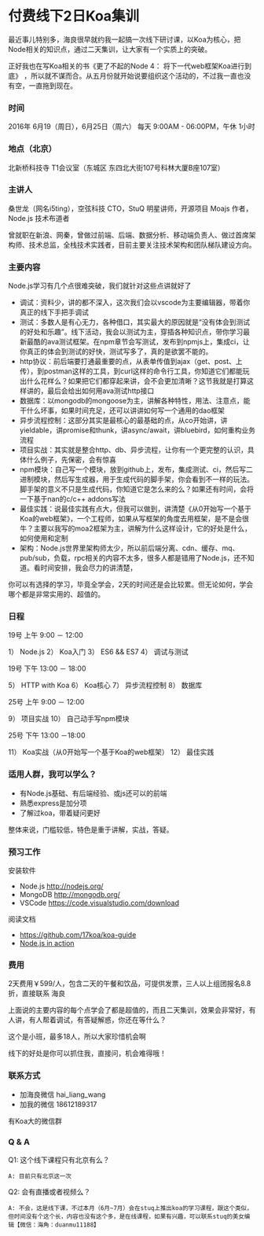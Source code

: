 # 付费线下2日Koa集训

最近事儿特别多，海良很早就约我一起搞一次线下研讨课，以Koa为核心，把Node相关的知识点，通过二天集训，让大家有一个实质上的突破。

正好我也在写Koa相关的书《更了不起的Node 4： 将下一代web框架Koa进行到底》
，所以就不谋而合。从五月份就开始说要组织这个活动的，不过我一直也没有空，一直拖到现在。

### 时间

2016年 6月19（周日），6月25日（周六）
每天 9:00AM - 06:00PM，午休 1小时

### 地点（北京）

北新桥科技寺 T1会议室（东城区 东四北大街107号科林大厦B座107室）

### 主讲人

桑世龙（网名i5ting），空弦科技 CTO，StuQ 明星讲师，开源项目 Moajs 作者，Node.js 技术布道者

曾就职在新浪、网秦，曾做过前端、后端、数据分析、移动端负责人、做过首席架构师、技术总监，全栈技术实践者，目前主要关注技术架构和团队梯队建设方向。

### 主要内容

Node.js学习有几个点很难突破，我们就针对这些点讲就好了

- 调试：资料少，讲的都不深入，这次我们会以vscode为主要编辑器，带着你真正的线下手把手调试
- 测试：多数人是有心无力，各种借口，其实最大的原因就是“没有体会到测试的好处和乐趣”。线下活动，我会以测试为主，穿插各种知识点，带你学习最新最酷的ava测试框架。在npm章节会写测试，发布到npmjs上，集成ci，让你真正的体会到测试的好快，测试写多了，真的是欲罢不能的。
- http协议：前后端要打通最重要的点，从表单传值到ajax（get、post、上传），到postman这样的工具，到curl这样的命令行工具，你知道它们都能玩出什么花样么？如果把它们都穿起来讲，会不会更加清晰？这节我就是打算这样讲的，最后会给出如何用ava测试http接口
- 数据库：以mongodb的mongoose为主，讲解各种特性，用法、注意点，能干什么坏事，如果时间充足，还可以讲讲如何写一个通用的dao框架
- 异步流程控制：这部分其实是最核心的最基础的点，从co开始讲，讲yieldable，讲promise和thunk，讲async/await，讲bluebird，如何重构业务流程
- 项目实战：其实就是整合http、db、异步流程，让你有一个更完整的认识，具体什么例子，先保密，会有惊喜
- npm模块：自己写一个模块，放到github上，发布，集成测试、ci，然后写二进制模块，然后写生成器，用于生成代码的脚手架，你会看到不一样的玩法。脚手架的意义不只是生成代码，你知道它是怎么来的么？如果还有时间，会将一下基于nan的c/c++ addons写法
- 最佳实践：说最佳实践有点大，但我可以做到，讲清楚《从0开始写一个基于Koa的web框架》，一个工程师，如果从写框架的角度去用框架，是不是会很牛？主要以我写的moa2框架为主，讲解为什么这样设计，它的好处是什么，如何使用和定制
- 架构：Node.js世界里架构师太少，所以前后端分离、cdn、缓存、mq、pub/sub，负载，rpc相关的内容不太多，很多人都是错用了Node.js，还不知道。看时间安排，我会尽力的讲清楚，

你可以有选择的学习，毕竟全学会，2天的时间还是会比较累。但无论如何，学会哪个都是非常实用的、超值的。

### 日程

19号 上午 9:00 － 12:00

1） Node.js
2） Koa入门
3） ES6 && ES7
4） 调试与测试

19号 下午 13:00 － 18:00

5） HTTP with Koa
6） Koa核心
7） 异步流程控制
8） 数据库

25号 上午 9:00 － 12:00

9） 项目实战
10） 自己动手写npm模块

25号 下午 13:00 －18:00

11） Koa实战（从0开始写一个基于Koa的web框架）
12） 最佳实践

### 适用人群，我可以学么？

- 有Node.js基础、有后端经验、或js还可以的前端
- 熟悉express是加分项
- 了解过koa，带着疑问更好

整体来说，门槛较低，特色是重于讲解，实战，答疑。

### 预习工作

安装软件

- Node.js http://nodejs.org/
- MongoDB  http://mongodb.org/
- VSCode https://code.visualstudio.com/download

阅读文档

- https://github.com/17koa/koa-guide
- [Node.js in action](http://git.oschina.net/ubiware/tech-books/blob/master/Node.js_in_action_%E4%B8%AD%E6%96%87%E7%89%88.pdf)

### 费用

2天费用￥599/人，包含二天的午餐和饮品，可提供发票，三人以上组团报名8.8折，直接联系 海良

上面说的主要内容的每个点学会了都是超值的，而且二天集训，效果会非常好，有人讲，有人帮着调试，有答疑解惑，你还在等什么？

这个是小班，最多18人，所以大家珍惜机会啊

线下的好处是你可以抓住我，直接问，机会难得哦！

### 联系方式

- 加海良微信 hai_liang_wang
- 加我的微信 18612189317

有Koa大的微信群

### Q & A


Q1: 这个线下课程只有北京有么？

```
A: 目前只有北京这一次
```


Q2: 会有直播或者视频么？

```
A: 不会，这是线下课，不过本月（6月~7月）会在stuq上推出koa的学习课程，跟这个类似，但时间没有个这个长，内容也没有这个多，是在线课程，如果有兴趣，可以联系stuq的美女编辑【微信：海角：duanmu11188】
```
